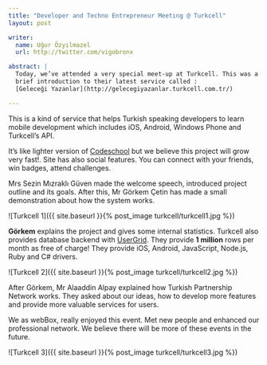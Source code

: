 ```yaml
---
title: "Developer and Techno Entrepreneur Meeting @ Turkcell"
layout: post

writer:
  name: Uğur Özyılmazel
  url: http://twitter.com/vigobronx

abstract: |
  Today, we’ve attended a very special meet-up at Turkcell. This was a
  brief introduction to their latest service called : 
  [Geleceği Yazanlar](http://gelecegiyazanlar.turkcell.com.tr/)

---
```


This is a kind of service that helps Turkish speaking developers to learn
mobile development which includes iOS, Android, Windows Phone and Turkcell’s API.

It’s like lighter version of [Codeschool][1] but we believe this project will
grow very fast!. Site has also social features. You can connect with
your friends, win badges, attend challenges.

Mrs Sezin Mızraklı Güven made the welcome speech, introduced project outline and
its goals. After this, Mr Görkem Çetin has made a small demonstration
about how the system works.

![Turkcell 1]({{ site.baseurl }}{% post_image turkcell/turkcell1.jpg %})

**Görkem** explains the project and gives some internal statistics. Turkcell
also provides database backend with [UserGrid](http://usergrid.com). They provide
**1 million** rows per month as free of charge! They provide iOS, Android,
JavaScript, Node.js, Ruby and C# drivers.

![Turkcell 2]({{ site.baseurl }}{% post_image turkcell/turkcell2.jpg %})

After Görkem, Mr Alaaddin Alpay explained how Turkish Partnership Network works.
They asked about our ideas, how to develop more features and provide more
valuable services for users.

We as webBox, really enjoyed this event. Met new people and enhanced our
professional network. We believe there will be more of these events in
the future.

![Turkcell 3]({{ site.baseurl }}{% post_image turkcell/turkcell3.jpg %})

[1]: http://odeschool.com

